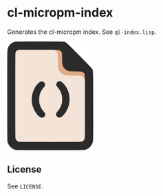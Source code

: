 # cl-micropm-index

Generates the cl-micropm index. See `ql-index.lisp`.

[![Cl-Micropm-Index Logo](https://github.com/Risto-Stevcev/cl-micropm-index/raw/main/logo.svg)](https://github.com/Risto-Stevcev/cl-micropm-index/raw/main/logo.svg)

## License

See `LICENSE`.
